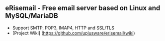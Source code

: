 ## eRisemail - Free email server based on Linux and MySQL/MariaDB

* Support SMTP, POP3, IMAP4, HTTP and SSL/TLS
* [Project Wiki] (https://github.com/uplusware/erisemail/wiki)
